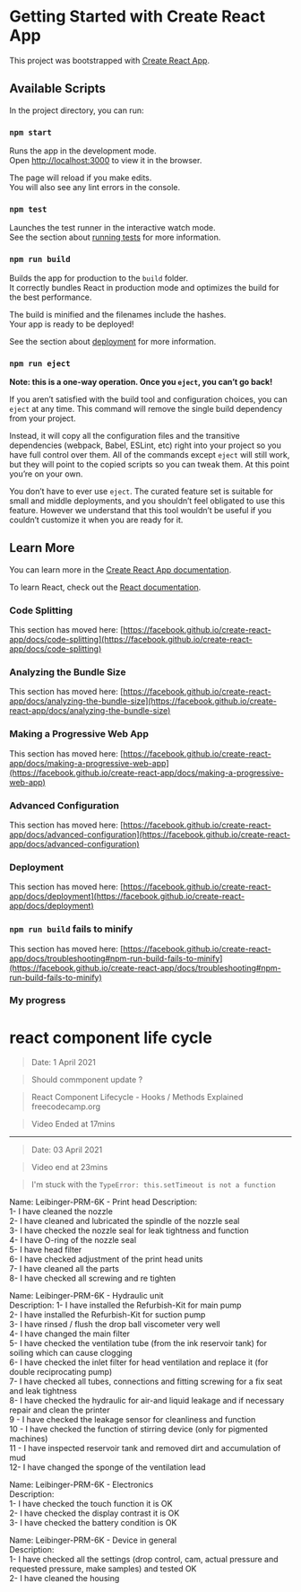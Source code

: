 # Getting Started with Create React App

This project was bootstrapped with [Create React App](https://github.com/facebook/create-react-app).

## Available Scripts

In the project directory, you can run:

### `npm start`

Runs the app in the development mode.\
Open [http://localhost:3000](http://localhost:3000) to view it in the browser.

The page will reload if you make edits.\
You will also see any lint errors in the console.

### `npm test`

Launches the test runner in the interactive watch mode.\
See the section about [running tests](https://facebook.github.io/create-react-app/docs/running-tests) for more information.

### `npm run build`

Builds the app for production to the `build` folder.\
It correctly bundles React in production mode and optimizes the build for the best performance.

The build is minified and the filenames include the hashes.\
Your app is ready to be deployed!

See the section about [deployment](https://facebook.github.io/create-react-app/docs/deployment) for more information.

### `npm run eject`

**Note: this is a one-way operation. Once you `eject`, you can’t go back!**

If you aren’t satisfied with the build tool and configuration choices, you can `eject` at any time. This command will remove the single build dependency from your project.

Instead, it will copy all the configuration files and the transitive dependencies (webpack, Babel, ESLint, etc) right into your project so you have full control over them. All of the commands except `eject` will still work, but they will point to the copied scripts so you can tweak them. At this point you’re on your own.

You don’t have to ever use `eject`. The curated feature set is suitable for small and middle deployments, and you shouldn’t feel obligated to use this feature. However we understand that this tool wouldn’t be useful if you couldn’t customize it when you are ready for it.

## Learn More

You can learn more in the [Create React App documentation](https://facebook.github.io/create-react-app/docs/getting-started).

To learn React, check out the [React documentation](https://reactjs.org/).

### Code Splitting

This section has moved here: [https://facebook.github.io/create-react-app/docs/code-splitting](https://facebook.github.io/create-react-app/docs/code-splitting)

### Analyzing the Bundle Size

This section has moved here: [https://facebook.github.io/create-react-app/docs/analyzing-the-bundle-size](https://facebook.github.io/create-react-app/docs/analyzing-the-bundle-size)

### Making a Progressive Web App

This section has moved here: [https://facebook.github.io/create-react-app/docs/making-a-progressive-web-app](https://facebook.github.io/create-react-app/docs/making-a-progressive-web-app)

### Advanced Configuration

This section has moved here: [https://facebook.github.io/create-react-app/docs/advanced-configuration](https://facebook.github.io/create-react-app/docs/advanced-configuration)

### Deployment

This section has moved here: [https://facebook.github.io/create-react-app/docs/deployment](https://facebook.github.io/create-react-app/docs/deployment)

### `npm run build` fails to minify

This section has moved here: [https://facebook.github.io/create-react-app/docs/troubleshooting#npm-run-build-fails-to-minify](https://facebook.github.io/create-react-app/docs/troubleshooting#npm-run-build-fails-to-minify)


### My progress

# react component life cycle 

> Date: 1 April 2021

> Should commponent update ?

> React Component Lifecycle - Hooks / Methods Explained freecodecamp.org

> Video Ended at 17mins

**************************************************************************************

> Date: 03 April 2021

> Video end at 23mins 

> I'm stuck with the `TypeError: this.setTimeout is not a function`


Name: Leibinger-PRM-6K - Print head Description:\
1- I have cleaned the nozzle \
2- I have cleaned  and lubricated the spindle of the nozzle seal\
3- I have checked  the nozzle seal for leak tightness and function\
4- I have O-ring of the nozzle seal\
5- I have head filter \
6- I have checked  adjustment of the print head units\
7- I have cleaned  all the parts \
8- I have checked  all screwing and re tighten

Name: Leibinger-PRM-6K - Hydraulic unit\
Description:
1- I have installed the Refurbish-Kit for main pump \
2- I have installed the Refurbish-Kit for suction pump\
3- I have rinsed  / flush the drop ball viscometer very well\
4- I have changed the main filter\
5- I have checked the ventilation tube (from the ink reservoir tank) for soiling which can cause clogging\
6- I have checked the inlet filter for head ventilation and replace it (for double reciprocating pump) \
7- I have checked  all tubes, connections and fitting screwing for a fix seat and leak tightness\
8- I have checked the hydraulic for air-and liquid leakage and if necessary repair and clean the printer \
9 - I have checked the leakage sensor for cleanliness and function \
10 - I have checked the function of stirring device (only for pigmented machines)\
11 - I have inspected reservoir tank and removed dirt and accumulation of mud \
12- I have changed the sponge of the ventilation lead 

Name: Leibinger-PRM-6K - Electronics\
Description:\
1- I have checked the  touch function it is OK \
2- I have checked the  display contrast it is OK \
3- I have checked the  battery condition is OK

Name: Leibinger-PRM-6K - Device in general\
Description:\
1- I have checked all the settings (drop control, cam, actual pressure and requested pressure, make samples) and tested OK \
2- I have cleaned the housing
